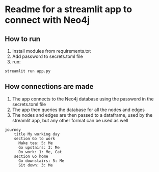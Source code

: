 # Readme for a streamlit app to connect with Neo4j
## How to run

1. Install modules from requirements.txt
2. Add password to secrets.toml file
3. run:

```
streamlit run app.py
```

## How connections are made

1. The app connects to the Neo4j database using the password in the secrets.toml file
2. The app then queries the database for all the nodes and edges
3. The nodes and edges are then passed to a dataframe, used by the streamlit app, but any other format can be used as well

``` mermaid
journey
    title My working day
    section Go to work
      Make tea: 5: Me
      Go upstairs: 3: Me
      Do work: 1: Me, Cat
    section Go home
      Go downstairs: 5: Me
      Sit down: 3: Me
```
